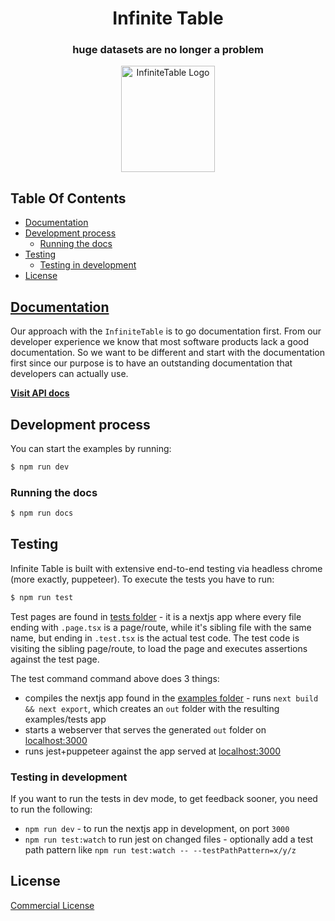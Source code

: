
<div align="center">

<h1>
<b>Infinite Table</b>
</h1>
<h3> huge datasets are no longer a problem</h3>
  <a href="https://infinite-table.com">
    <img width="150px" height="170px" alt="InfiniteTable Logo" src="https://infinite-table.com/logo-infinite.svg">
  </a>

</div>

## Table Of Contents

<!-- START doctoc generated TOC please keep comment here to allow auto update -->
<!-- DON'T EDIT THIS SECTION, INSTEAD RE-RUN doctoc TO UPDATE -->

- [Documentation](#documentation)
- [Development process](#development-process)
  - [Running the docs](#running-the-docs)
- [Testing](#testing)
  - [Testing in development](#testing-in-development)
- [License](#license)

<!-- END doctoc generated TOC please keep comment here to allow auto update -->

## [Documentation](https://infinite-table.com/docs)

Our approach with the `InfiniteTable` is to go documentation first. From our developer experience we know that most software products lack a good documentation. So we want to be different and start with the documentation first since our purpose is to have an outstanding documentation that developers can actually use.

**[Visit API docs](https://infinite-table.com/docs)**

## Development process

You can start the examples by running:

```sh
$ npm run dev
```

### Running the docs

```sh
$ npm run docs
```
<!-- 
### HTML Element classNames

- The table has the `ITable` className, and all HTML elements are prefixed with that.

- All meaningful table parts (table row, header, cell) keep capitalized names, for example:

  - `ITableRow`
  - `ITableHeader`
  - `ITableCell` - all cells, both in body and in header
  - `ITableHeaderCell` - cells in header
  - `ITableColumnCell` - cells in body rows

- Other HTML elements, which are nested inside those table parts, will be prefixed with the table part where they are nested, followed by `_`. Example:

  - `ITableCell_content`

### CSS variables

There are 2 kinds of variables:

- top-level
- component specific

All CSS variables meant primarily to be applied to a specific css property, will end up with `__<property-name>`, like this:

- `--it__border-radius`

#### CSS top-level variables

Those are prefixed with `at-`. Examples:

- `--it-font-size-0`
- `--it-space-0`
- `--it-space-1`
- `--it-color-....`

The ones meant primarily for a CSS property name will end with `__<property-name>`, like this:

- `--it__border-radius` -->



## Testing

Infinite Table is built with extensive end-to-end testing via headless chrome (more exactly, puppeteer).
To execute the tests you have to run:

```sh
$ npm run test
```

Test pages are found in [tests folder](./source/examples/src/pages/tests) - it is a nextjs app where every file ending with `.page.tsx` is a page/route, while it's sibling file with the same name, but ending in `.test.tsx` is the actual test code. The test code is visiting the sibling page/route, to load the page and executes assertions against the test page.

The test command command above does 3 things:
 
 * compiles the nextjs app found in the [examples folder](./source/examples) - runs `next build && next export`, which creates an `out` folder with the resulting examples/tests app
 * starts a webserver that serves the generated `out` folder on [localhost:3000](http://localhost:3000)
 * runs jest+puppeteer against the app served at [localhost:3000](http://localhost:3000)

### Testing in development

If you want to run the tests in dev mode, to get feedback sooner, you need to run the following:

 * `npm run dev` - to run the nextjs app in development, on port `3000`
 * `npm run test:watch` to run jest on changed files - optionally add a test path pattern like `npm run test:watch -- --testPathPattern=x/y/z`

## License 

[Commercial License](https://github.com/infinite-table/react-table/blob/master/source/LICENSE.md)